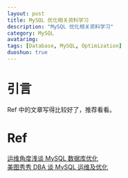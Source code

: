 ```yaml
---
layout: post
title: MySQL 优化相关资料学习
description: "MySQL 优化相关资料学习"
category: MySQL
avatarimg:
tags: [Database, MySQL, Optimization]
duoshuo: true
---
```


# 引言

Ref 中的文章写得比较好了，推荐看看。

# Ref

[运维角度浅谈 MySQL 数据库优化](http://lizhenliang.blog.51cto.com/7876557/1657465)  
[美图秀秀 DBA 谈 MySQL 运维及优化](http://www.cnblogs.com/MYSQLZOUQI/p/5090717.html)  
